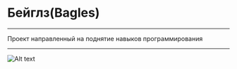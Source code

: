 # Бейглз(Bagles)
___

Проект направленный на поднятие навыков программирования

___

![Alt text](Python-Skill/Bagles/blob/main/foto/21.jpg?raw=true "Title")